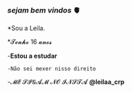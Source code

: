 ### _sejam bem vindos_ 🫀



*Sou a Leila.


*𝓣𝓮𝓷𝓱𝓸 16 𝓪𝓷𝓸𝓼


-**Estou a estudar**


`-Não sei mexer nisso direito`


-𝓜𝓔 𝓢𝓘𝓖𝓐𝓜 𝓝𝓞 𝓘𝓝𝓢𝓣𝓐 **@leilaa_crp**

 
